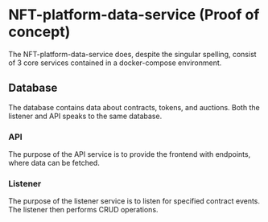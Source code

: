# NFT-platform-data-service (Proof of concept)

The NFT-platform-data-service does, despite the singular spelling, consist of 3 core services contained in a docker-compose environment. 

## Database
The database contains data about contracts, tokens, and auctions. Both the listener and API speaks to the same database.

### API
The purpose of the API service is to provide the frontend with endpoints, where data can be fetched.

### Listener
The purpose of the listener service is to listen for specified contract events. The listener then performs CRUD operations.